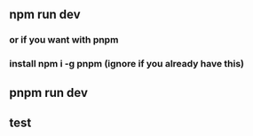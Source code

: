 ## npm run dev

### or if you want with pnpm

### install npm i -g pnpm (ignore if you already have this)

## pnpm run dev

## test
